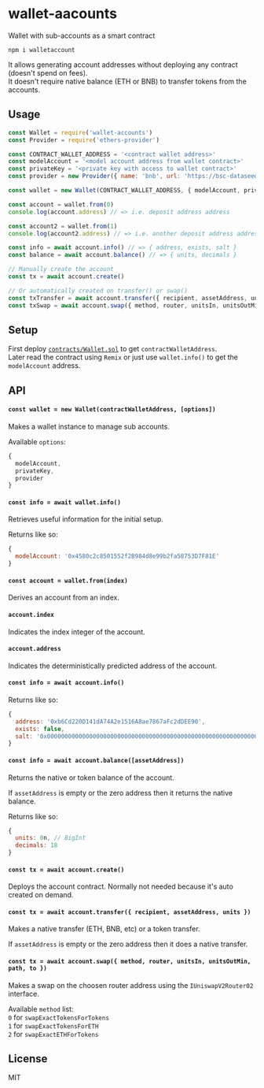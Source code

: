 # wallet-aacounts

Wallet with sub-accounts as a smart contract

```
npm i walletaccount
```

It allows generating account addresses without deploying any contract (doesn't spend on fees).\
It doesn't require native balance (ETH or BNB) to transfer tokens from the accounts.

## Usage
```javascript
const Wallet = require('wallet-accounts')
const Provider = require('ethers-provider')

const CONTRACT_WALLET_ADDRESS = '<contract wallet address>'
const modelAccount = '<model account address from wallet contract>'
const privateKey = '<private key with access to wallet contract>'
const provider = new Provider({ name: 'bnb', url: 'https://bsc-dataseed.binance.org' })

const wallet = new Wallet(CONTRACT_WALLET_ADDRESS, { modelAccount, privateKey, provider })

const account = wallet.from(0)
console.log(account.address) // => i.e. deposit address address

const account2 = wallet.from(1)
console.log(account2.address) // => i.e. another deposit address address

const info = await account.info() // => { address, exists, salt }
const balance = await account.balance() // => { units, decimals }

// Manually create the account
const tx = await account.create()

// Or automatically created on transfer() or swap()
const txTransfer = await account.transfer({ recipient, assetAddress, units })
const txSwap = await account.swap({ method, router, unitsIn, unitsOutMin, path, to })
```

## Setup

First deploy [`contracts/Wallet.sol`](contracts/Wallet.sol) to get `contractWalletAddress`.\
Later read the contract using `Remix` or just use `wallet.info()` to get the `modelAccount` address.

## API

#### `const wallet = new Wallet(contractWalletAddress, [options])`

Makes a wallet instance to manage sub accounts.

Available `options`:
```js
{
  modelAccount,
  privateKey,
  provider
}
```

#### `const info = await wallet.info()`

Retrieves useful information for the initial setup.

Returns like so:
```js
{
  modelAccount: '0x4580c2c8501552f2B984d8e99b2fa58753D7F81E'
}
```

#### `const account = wallet.from(index)`

Derives an account from an index.

#### `account.index`

Indicates the index integer of the account.

#### `account.address`

Indicates the deterministically predicted address of the account.

#### `const info = await account.info()`

Returns like so:
```js
{
  address: '0xb6Cd220D141dA74A2e1516A8ae7867aFc2dDEE90',
  exists: false,
  salt: '0x0000000000000000000000000000000000000000000000000000000000000000'
}
```

#### `const info = await account.balance([assetAddress])`

Returns the native or token balance of the account.

If `assetAddress` is empty or the zero address then it returns the native balance.

Returns like so:
```js
{
  units: 0n, // BigInt
  decimals: 18
}
```

#### `const tx = await account.create()`

Deploys the account contract. Normally not needed because it's auto created on demand.

#### `const tx = await account.transfer({ recipient, assetAddress, units })`

Makes a native transfer (ETH, BNB, etc) or a token transfer.

If `assetAddress` is empty or the zero address then it does a native transfer.

#### `const tx = await account.swap({ method, router, unitsIn, unitsOutMin, path, to })`

Makes a swap on the choosen router address using the `IUniswapV2Router02` interface.

Available `method` list:\
`0` for `swapExactTokensForTokens`\
`1` for `swapExactTokensForETH`\
`2` for `swapExactETHForTokens`

## License
MIT
